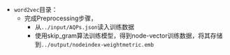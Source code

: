 - `word2vec`目录：
  - 完成Preprocessing步骤，
    - 从`../input/AQPs.json`读入训练数据
    - 使用skip_gram算法训练模型，得到node-vector训练数据，将其存储到`../output/nodeindex-weightmetric.emb`